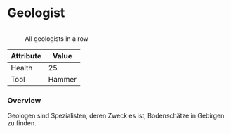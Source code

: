 # Geologist

<figure><img src="../../assets/Geolineup.png" alt=""><figcaption><p>All geologists in a row</p></figcaption></figure>

| Attribute | Value  |
| --------- | ------ |
| Health    | 25     |
| Tool      | Hammer |

### Overview

Geologen sind Spezialisten, deren Zweck es ist, Bodenschätze in Gebirgen zu finden.
